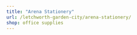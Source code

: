 ```yaml
---
title: "Arena Stationery"
url: /letchworth-garden-city/arena-stationery/
shop: office supplies
---
```

